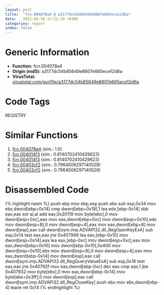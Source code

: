 ```yaml
---
layout: post
title:  "fcn.004078a4 @ a3177dc54b85649e8807e665ece12d6a"
date:   2021-08-30 15:52:19 +0300
categories: report
index: false
---
```


# Generic Information
- **Function:** fcn.004078a4
- **Origin (md5):** a3177dc54b85649e8807e665ece12d6a
- **VirusTotal:** [virustotal.com/gui/file/a3177dc54b85649e8807e665ece12d6a][virustotal_ref]

# Code Tags
<span class="tag" id="REGISTRY">REGISTRY</span>


# Similar Functions

1. [fcn.004078a4][similar_1_ref] (sim.: 1.0)
2. [fcn.004014f3][similar_2_ref] (sim.: 0.8140702410429623)
3. [fcn.004014f3][similar_3_ref] (sim.: 0.8140702410429623)
4. [fcn.00403cf2][similar_4_ref] (sim.: 0.7964506297140528)
5. [fcn.00403cf2][similar_5_ref] (sim.: 0.7964506297140528)


# Disassembled Code

{% highlight nasm %}
push ebp
mov ebp,esp
push ebx
sub esp,0x34
mov ebx,dword[ebp+0x14]
cmp dword[ebp+0x18],1
lea edx,[ebp-0x14]
sbb eax,eax
xor al,al
add eax,0x20119
mov byte[ebx],0
mov dword[esp+0xc],eax
mov eax,dword[ebp+0xc]
mov dword[esp+0x10],edx
mov dword[esp+8],0
mov dword[esp+4],eax
mov eax,dword[ebp+8]
mov dword[esp],eax
call dword[sym.imp.ADVAPI32.dll_RegOpenKeyExA]
sub esp,0x14
test eax,eax
jne 0x407946
lea eax,[ebp-0x10]
mov dword[esp+0x14],eax
lea eax,[ebp-0xc]
mov dword[esp+0xc],eax
mov eax,dword[ebp+0x10]
mov dword[ebp-0x10],0x400
mov dword[esp+0x10],ebx
mov dword[esp+8],0
mov dword[esp+4],eax
mov eax,dword[ebp-0x14]
mov dword[esp],eax
call dword[sym.imp.ADVAPI32.dll_RegQueryValueExA]
sub esp,0x18
test eax,eax
jne 0x40792f
mov eax,dword[ebp-0xc]
dec eax
cmp eax,1
jbe 0x407932
mov byte[ebx],0
mov eax,dword[ebp-0x14]
mov byte[ebx+0x3ff],0
mov dword[esp],eax
call dword[sym.imp.ADVAPI32.dll_RegCloseKey]
push ebx
mov ebx,dword[ebp-4]
leave 
ret 0x14
{% endhighlight %}


[similar_1_ref]: /report/fcn.004078a4@35bedc5498306afe90b32d21d460d74f
[similar_2_ref]: /report/fcn.004014f3@a3177dc54b85649e8807e665ece12d6a
[similar_3_ref]: /report/fcn.004014f3@35bedc5498306afe90b32d21d460d74f
[similar_4_ref]: /report/fcn.00403cf2@35bedc5498306afe90b32d21d460d74f
[similar_5_ref]: /report/fcn.00403cf2@a3177dc54b85649e8807e665ece12d6a
[virustotal_ref]: https://www.virustotal.com/gui/file/a3177dc54b85649e8807e665ece12d6a